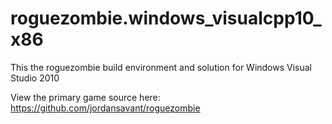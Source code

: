 # roguezombie.windows_visualcpp10_x86

This the roguezombie build environment and solution for Windows Visual Studio 2010

View the primary game source here: https://github.com/jordansavant/roguezombie
